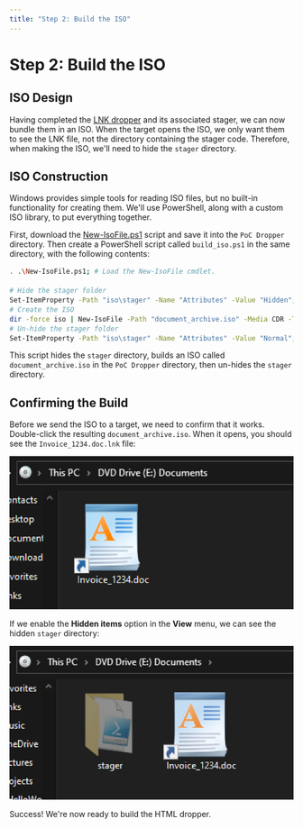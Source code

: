 ```yaml
---
title: "Step 2: Build the ISO"
---
```


<h1>Step 2: Build the ISO</h1>

## ISO Design

Having completed the [LNK dropper](/0x10%20Design/12%20Droppers/20%20LNK/#lnk-construction) and its associated stager, we can now bundle them in an ISO. When the target opens the ISO, we only want them to see the LNK file, not the directory containing the stager code. Therefore, when making the ISO, we'll need to hide the `stager` directory.

## ISO Construction

Windows provides simple tools for reading ISO files, but no built-in functionality for creating them. We'll use PowerShell, along with a custom ISO library, to put everything together.

First, download the [New-IsoFile.ps1](https://github.com/wikijm/PowerShell-AdminScripts/blob/master/Miscellaneous/New-IsoFile.ps1) script and save it into the `PoC Dropper` directory. Then create a PowerShell script called `build_iso.ps1` in the same directory, with the following contents:

```sh
. .\New-IsoFile.ps1; # Load the New-IsoFile cmdlet.

# Hide the stager folder
Set-ItemProperty -Path "iso\stager" -Name "Attributes" -Value "Hidden";
# Create the ISO
dir -force iso | New-IsoFile -Path "document_archive.iso" -Media CDR -Title "Documents" -Force | Out-Null;
# Un-hide the stager folder
Set-ItemProperty -Path "iso\stager" -Name "Attributes" -Value "Normal";
```

This script hides the `stager` directory, builds an ISO called `document_archive.iso` in the `PoC Dropper` directory, then un-hides the `stager` directory.

## Confirming the Build

Before we send the ISO to a target, we need to confirm that it works. Double-click the resulting `document_archive.iso`. When it opens, you should see the `Invoice_1234.doc.lnk` file:

![Invoice file is visible inside the ISO.](img/invoice.jpg)

If we enable the **Hidden items** option in the **View** menu, we can see the hidden `stager` directory:

![Stager directory is hidden.](img/hidden_stager.jpg)

Success! We're now ready to build the HTML dropper.